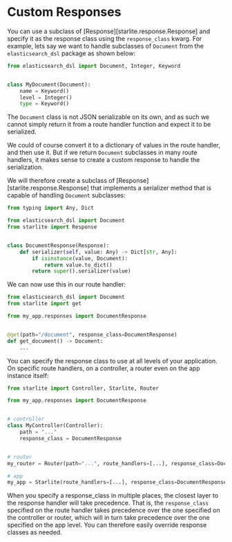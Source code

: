 # Custom Responses

You can use a subclass of [Response][starlite.response.Response] and specify it as the response class using
the `response_class` kwarg. For example, lets say we want to handle subclasses of `Document` from
the `elasticsearch_dsl` package as shown below:

```python
from elasticsearch_dsl import Document, Integer, Keyword


class MyDocument(Document):
    name = Keyword()
    level = Integer()
    type = Keyword()
```

The `Document` class is not JSON serializable on its own, and as such we cannot simply return it from a route handler
function and expect it to be serialized.

We could of course convert it to a dictionary of values in the route handler, and then use it. But if we
return `Document` subclasses in many route handlers, it makes sense to create a custom response to handle the
serialization.

We will therefore create a subclass of [Response][starlite.response.Response] that implements a serializer method that
is capable of handling `Document` subclasses:

```python
from typing import Any, Dict

from elasticsearch_dsl import Document
from starlite import Response


class DocumentResponse(Response):
    def serializer(self, value: Any) -> Dict[str, Any]:
        if isinstance(value, Document):
            return value.to_dict()
        return super().serializer(value)
```

We can now use this in our route handler:

```python
from elasticsearch_dsl import Document
from starlite import get

from my_app.responses import DocumentResponse


@get(path="/document", response_class=DocumentResponse)
def get_document() -> Document:
    ...
```

You can specify the response class to use at all levels of your application. On specific route handlers, on a
controller, a router even on the app instance itself:

```python
from starlite import Controller, Starlite, Router

from my_app.responses import DocumentResponse


# controller
class MyController(Controller):
    path = "..."
    response_class = DocumentResponse


# router
my_router = Router(path="...", route_handlers=[...], response_class=DocumentResponse)

# app
my_app = Starlite(route_handlers=[...], response_class=DocumentResponse)
```

When you specify a response_class in multiple places, the closest layer to the response handler will take precedence.
That is, the `response_class` specified on the route handler takes precedence over the one specified on the controller
or router, which will in turn take precedence over the one specified on the app level. You can therefore easily override
response classes as needed.
